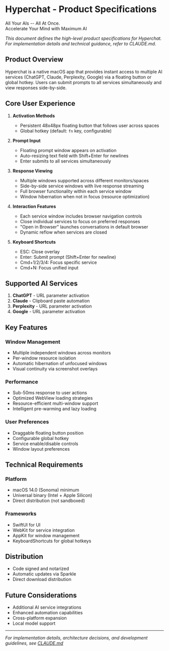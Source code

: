 # Hyperchat - Product Specifications

All Your AIs -- All At Once.  
Accelerate Your Mind with Maximum AI

*This document defines the high-level product specifications for Hyperchat. For implementation details and technical guidance, refer to CLAUDE.md.*

## Product Overview

Hyperchat is a native macOS app that provides instant access to multiple AI services (ChatGPT, Claude, Perplexity, Google) via a floating button or global hotkey. Users can submit prompts to all services simultaneously and view responses side-by-side.

## Core User Experience

1. **Activation Methods**
   - Persistent 48x48px floating button that follows user across spaces
   - Global hotkey (default: `fn` key, configurable)

2. **Prompt Input**
   - Floating prompt window appears on activation
   - Auto-resizing text field with Shift+Enter for newlines
   - Enter submits to all services simultaneously

3. **Response Viewing**
   - Multiple windows supported across different monitors/spaces
   - Side-by-side service windows with live response streaming
   - Full browser functionality within each service window
   - Window hibernation when not in focus (resource optimization)

4. **Interaction Features**
   - Each service window includes browser navigation controls
   - Close individual services to focus on preferred responses
   - "Open in Browser" launches conversations in default browser
   - Dynamic reflow when services are closed

5. **Keyboard Shortcuts**
   - ESC: Close overlay
   - Enter: Submit prompt (Shift+Enter for newline)
   - Cmd+1/2/3/4: Focus specific service
   - Cmd+N: Focus unified input

## Supported AI Services

1. **ChatGPT** - URL parameter activation
2. **Claude** - Clipboard paste automation
3. **Perplexity** - URL parameter activation  
4. **Google** - URL parameter activation

## Key Features

### Window Management
- Multiple independent windows across monitors
- Per-window resource isolation
- Automatic hibernation of unfocused windows
- Visual continuity via screenshot overlays

### Performance
- Sub-50ms response to user actions
- Optimized WebView loading strategies
- Resource-efficient multi-window support
- Intelligent pre-warming and lazy loading

### User Preferences
- Draggable floating button position
- Configurable global hotkey
- Service enable/disable controls
- Window layout preferences

## Technical Requirements

### Platform
- macOS 14.0 (Sonoma) minimum
- Universal binary (Intel + Apple Silicon)
- Direct distribution (not sandboxed)

### Frameworks
- SwiftUI for UI
- WebKit for service integration
- AppKit for window management
- KeyboardShortcuts for global hotkeys

## Distribution

- Code signed and notarized
- Automatic updates via Sparkle
- Direct download distribution

## Future Considerations

- Additional AI service integrations
- Enhanced automation capabilities
- Cross-platform expansion
- Local model support

---

*For implementation details, architecture decisions, and development guidelines, see [CLAUDE.md](CLAUDE.md)*